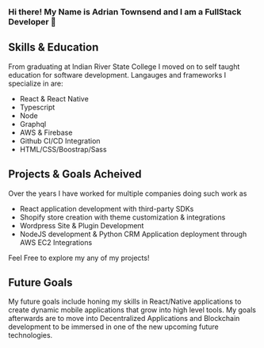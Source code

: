 ### Hi there! My Name is Adrian Townsend and I am a FullStack Developer 👋

## Skills & Education
From graduating at Indian River State College I moved on to self taught education for software development. 
Langauges and frameworks I specialize in are:
* React & React Native
* Typescript
* Node 
* Graphql
* AWS & Firebase
* Github CI/CD Integration
* HTML/CSS/Boostrap/Sass

## Projects & Goals Acheived
Over the years I have worked for multiple companies doing such work as 
* React application development with third-party SDKs
* Shopify store creation with theme customization & integrations
* Wordpress Site & Plugin Development
* NodeJS development & Python CRM Application deployment through AWS EC2 Integrations 

Feel Free to explore my any of my projects!

## Future Goals
My future goals include honing my skills in React/Native applications to create dynamic mobile applications that grow into high level tools. My goals afterwards are to move into Decentralized Applications and Blockchain development to be immersed in one of the new upcoming future technologies.

<!--
**adrianrtownsend/adrianrtownsend** is a ✨ _special_ ✨ repository because its `README.md` (this file) appears on your GitHub profile.

Here are some ideas to get you started:

- 🔭 I’m currently working on ...
- 🌱 I’m currently learning ...
- 👯 I’m looking to collaborate on ...
- 🤔 I’m looking for help with ...
- 💬 Ask me about ...
- 📫 How to reach me: ...
- 😄 Pronouns: ...
- ⚡ Fun fact: ...
-->
